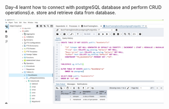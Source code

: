 Day-4 learnt how to connect with postgreSQL database and perform CRUD operations(i.e. store and retrieve data from database. 

![HOME](https://github.com/hardirajpara/TATVASOFT_internsip/blob/main/Day%204/Book_database.png)
